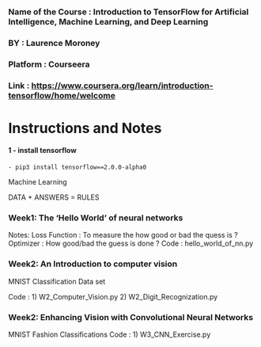 ### Name of the Course : Introduction to TensorFlow for Artificial Intelligence, Machine Learning, and Deep Learning
### BY : Laurence Moroney
### Platform : Courseera
### Link : https://www.coursera.org/learn/introduction-tensorflow/home/welcome

# Instructions and Notes

#### 1	- install tensorflow
 
	- pip3 install tensorflow==2.0.0-alpha0 

Machine Learning

DATA + ANSWERS = RULES

### Week1: The ‘Hello World’ of neural networks
Notes:
Loss Function : To measure the how good or bad the quess is ?
Optimizer : How good/bad the guess is done ?
Code : hello_world_of_nn.py

### Week2: An Introduction to computer vision

MNIST Classification Data set

Code : 
	1) W2_Computer_Vision.py
	2) W2_Digit_Recognization.py

### Week2: Enhancing Vision with Convolutional Neural Networks

MNIST Fashion Classifications
Code :
	1) W3_CNN_Exercise.py
	


